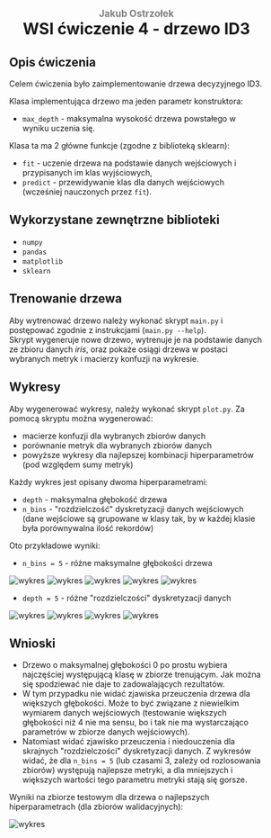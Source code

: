 <div style="padding: 2% 5%;">

<h1 style="text-align: center;">
<div style="color:grey; font-size: 0.6em;">Jakub Ostrzołek</div>
<div>WSI ćwiczenie 4 - drzewo ID3</div>
</h1>

## Opis ćwiczenia
Celem ćwiczenia było zaimplementowanie drzewa decyzyjnego ID3. 

Klasa implementująca drzewo ma jeden parametr konstruktora:
* `max_depth` - maksymalna wysokość drzewa powstałego w wyniku uczenia się.

Klasa ta ma 2 główne funkcje (zgodne z biblioteką sklearn):
* `fit` - uczenie drzewa na podstawie danych wejściowych i przypisanych im klas wyjściowych,
* `predict` - przewidywanie klas dla danych wejściowych (wcześniej nauczonych przez `fit`).

## Wykorzystane zewnętrzne biblioteki
* `numpy`
* `pandas`
* `matplotlib`
* `sklearn`

## Trenowanie drzewa
Aby wytrenować drzewo należy wykonać skrypt `main.py` i postępować zgodnie z instrukcjami (`main.py --help`).  
Skrypt wygeneruje nowe drzewo, wytrenuje je na podstawie danych ze zbioru danych _iris_, oraz pokaże osiągi drzewa w postaci wybranych metryk i macierzy konfuzji na wykresie.
 
## Wykresy
Aby wygenerować wykresy, należy wykonać skrypt `plot.py`. Za pomocą skryptu można wygenerować:
* macierze konfuzji dla wybranych zbiorów danych
* porównanie metryk dla wybranych zbiorów danych
* powyższe wykresy dla najlepszej kombinacji hiperparametrów (pod względem sumy metryk)

Każdy wykres jest opisany dwoma hiperparametrami:
* `depth` - maksymalna głębokość drzewa
* `n_bins` - "rozdzielczość" dyskretyzacji danych wejściowych (dane wejściowe są grupowane w klasy tak, by w każdej klasie była porównywalna ilość rekordów)

Oto przykładowe wyniki:
* `n_bins = 5` - różne maksymalne głębokości drzewa

![wykres](plots/b=5&d=0.jpg)
![wykres](plots/b=5&d=1.jpg)
![wykres](plots/b=5&d=2.jpg)
![wykres](plots/b=5&d=3.jpg)
![wykres](plots/b=5&d=4.jpg)
* `depth = 5` - różne "rozdzielczości" dyskretyzacji danych

![wykres](plots/b=2&d=4.jpg)
![wykres](plots/b=3&d=4.jpg)
![wykres](plots/b=5&d=4.jpg)
![wykres](plots/b=7&d=4.jpg)

## Wnioski
* Drzewo o maksymalnej głębokości 0 po prostu wybiera najczęściej występującą klasę w zbiorze trenującym. Jak można się spodziewać nie daje to zadowalających rezultatów.
* W tym przypadku nie widać zjawiska przeuczenia drzewa dla większych głębokości. Może to być związane z niewielkim wymiarem danych wejściowych (testowanie większych głębokości niż 4 nie ma sensu, bo i tak nie ma wystarczająco parametrów w zbiorze danych wejściowych).
* Natomiast widać zjawisko przeuczenia i niedouczenia dla skrajnych "rozdzielczości" dyskretyzacji danych. Z wykresów widać, że dla `n_bins = 5` (lub czasami 3, zależy od rozlosowania zbiorów) występują najlepsze metryki, a dla mniejszych i większych wartości tego parametru metryki stają się gorsze.

Wyniki na zbiorze testowym dla drzewa o najlepszych hiperparametrach (dla zbiorów walidacyjnych):

![wykres](plots/test-best.jpg)

</div>